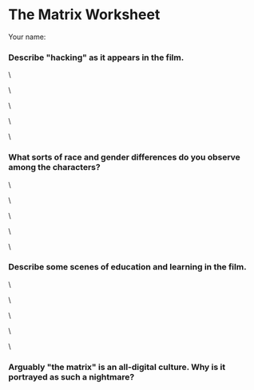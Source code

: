 # The Matrix Worksheet

Your name:

### Describe "hacking" as it appears in the film.

\  

\  

\  

\  

\  


### What sorts of race and gender differences do you observe among the characters?

\  

\  

\  

\  

\  

### Describe some scenes of education and learning in the film.

\  

\  

\  

\  

\  


### Arguably "the matrix" is an all-digital culture. Why is it portrayed as such a nightmare?
